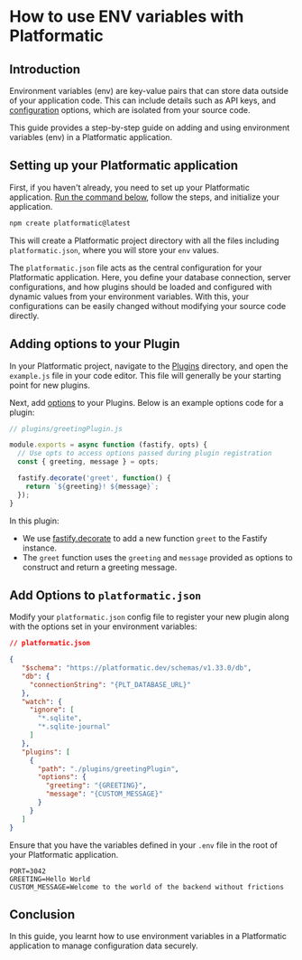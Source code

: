 # How to use ENV variables with Platformatic

<head>
  <meta name="description" content="Learn how to use environment variables efficiently with Platformatic to manage different deployment settings." />
  <meta name="keywords" content="Platformatic, environment variables, configuration, software development, API" />
  <link rel="preconnect" href="https://example.com" />
  <script type="application/ld+json">
     {JSON.stringify({
      "@context": "https://schema.org",
      "@type": "Guide",
      "headline": "How to Use Environment Variables with Platformatic",
      "image": "../images/ENV_Var_Platforamtic.png",
      "author": {
        "@type": "Person",
        "name": "Fortune Ikechi"
      },
      "publisher": {
        "@type": "Organization",
        "name": "Platformatic",
        "logo": {
          "@type": "ImageObject",
          "url": "../images/ENV_Var_Platforamtic.png"
        }
      },
      "datePublished": "2024-04-23",
      "dateModified": "2024-05-02"
     })}  
  </script>
</head>

## Introduction

Environment variables (env) are key-value pairs that can store data outside of your application code. This can include details such as API keys, and [configuration](https://12factor.net/config) options, which are isolated from your source code. 

This guide provides a step-by-step guide on adding and using environment variables (env) in a Platformatic application.  

## Setting up your Platformatic application

First, if you haven't already, you need to set up your Platformatic application. [Run the command below](https://docs.platformatic.dev/docs/getting-started/quick-start-guide/), follow the steps, and initialize your application. 

```bash
npm create platformatic@latest
```

This will create a Platformatic project directory with all the files including `platformatic.json`, where you will store your `env` values.

The `platformatic.json` file acts as the central configuration for your Platformatic application. Here, you define your database connection, server configurations, and how plugins should be loaded and configured with dynamic values from your environment variables. With this, your configurations can be easily changed without modifying your source code directly.

## Adding options to your Plugin 

In your Platformatic project, navigate to the [Plugins](https://fastify.dev/docs/latest/Reference/Plugins/) directory, and open the `example.js` file in your code editor. This file will generally be your starting point for new plugins.

Next, add [options](https://fastify.dev/docs/latest/Reference/Plugins/#plugin-options) to your Plugins. Below is an example options code for a plugin:

```js
// plugins/greetingPlugin.js

module.exports = async function (fastify, opts) {
  // Use opts to access options passed during plugin registration
  const { greeting, message } = opts;

  fastify.decorate('greet', function() {
    return `${greeting}! ${message}`;
  });
}
```

In this plugin: 

- We use [fastify.decorate](https://fastify.dev/docs/latest/Reference/Decorators/#decorators) to add a new function `greet` to the Fastify instance.
- The `greet` function uses the `greeting` and `message` provided as options to construct and return a greeting message.

## Add Options to `platformatic.json`

Modify your `platformatic.json` config file to register your new plugin along with the options set in your environment variables:

```json 
// platformatic.json

{
   "$schema": "https://platformatic.dev/schemas/v1.33.0/db",
   "db": {
     "connectionString": "{PLT_DATABASE_URL}"
   },
   "watch": {
     "ignore": [
       "*.sqlite",
       "*.sqlite-journal"
     ]
   },
   "plugins": [
     {
       "path": "./plugins/greetingPlugin",
       "options": {
         "greeting": "{GREETING}",
         "message": "{CUSTOM_MESSAGE}"
       }
     }
   ]
}
```
Ensure that you have the variables defined in your `.env` file in the root of your Platformatic application.

```text
PORT=3042
GREETING=Hello World
CUSTOM_MESSAGE=Welcome to the world of the backend without frictions
```

## Conclusion 

In this guide, you learnt how to use environment variables in a Platformatic application to manage configuration data securely. 